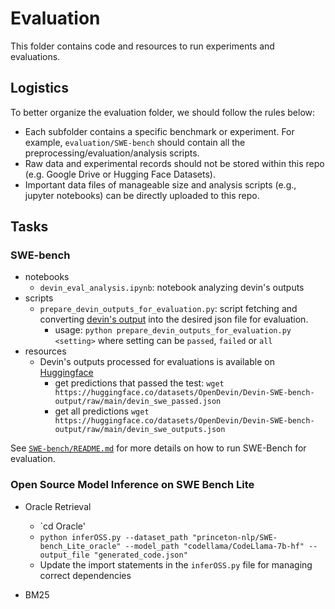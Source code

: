 # Evaluation

This folder contains code and resources to run experiments and evaluations.

## Logistics
To better organize the evaluation folder, we should follow the rules below:
  - Each subfolder contains a specific benchmark or experiment. For example, `evaluation/SWE-bench` should contain
all the preprocessing/evaluation/analysis scripts.
  - Raw data and experimental records should not be stored within this repo (e.g. Google Drive or Hugging Face Datasets).
  - Important data files of manageable size and analysis scripts (e.g., jupyter notebooks) can be directly uploaded to this repo.

## Tasks
### SWE-bench
- notebooks
  - `devin_eval_analysis.ipynb`: notebook analyzing devin's outputs
- scripts
  - `prepare_devin_outputs_for_evaluation.py`: script fetching and converting [devin's output](https://github.com/CognitionAI/devin-swebench-results/tree/main) into the desired json file for evaluation.
    - usage: `python prepare_devin_outputs_for_evaluation.py <setting>` where setting can be `passed`, `failed` or `all`
- resources
  - Devin's outputs processed for evaluations is available on [Huggingface](https://huggingface.co/datasets/OpenDevin/Devin-SWE-bench-output)
    - get predictions that passed the test: `wget https://huggingface.co/datasets/OpenDevin/Devin-SWE-bench-output/raw/main/devin_swe_passed.json`
    - get all predictions `wget https://huggingface.co/datasets/OpenDevin/Devin-SWE-bench-output/raw/main/devin_swe_outputs.json`

See [`SWE-bench/README.md`](./SWE-bench/README.md) for more details on how to run SWE-Bench for evaluation.

### Open Source Model Inference on SWE Bench Lite

- Oracle Retrieval
  - `cd Oracle'
  - `python inferOSS.py --dataset_path "princeton-nlp/SWE-bench_Lite_oracle" --model_path "codellama/CodeLlama-7b-hf" --output_file "generated_code.json"`
  - Update the import statements in the `inferOSS.py` file for managing correct dependencies

  

- BM25
